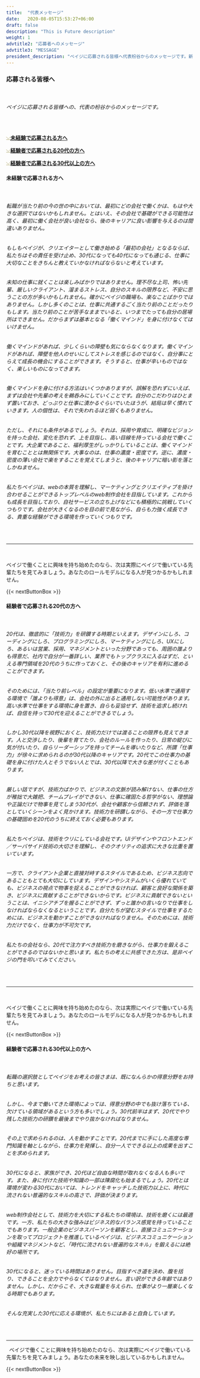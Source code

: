 ```yaml
---
title:  "代表メッセージ"
date:   2020-08-05T15:53:27+06:00
draft: false
description: "This is Future description"
weight: 1
advtitle2: "応募者へのメッセージ"
advtitle3: "MESSAGE"
president_description: "ベイジに応募される皆様へ代表枌谷からのメッセージです。新卒、20代、30代以上の方に向けて、私たちの想いをお伝えします。"
---
```


### **応募される皆様へ**
&nbsp;
###### ベイジに応募される皆様への、代表の枌谷からのメッセージです。
&nbsp;

![Image Not Available](../../ico_arw_page_anchor.gif)[**未経験で応募される方へ**](#未経験で応募される方へ)

![Image Not Available](../../ico_arw_page_anchor.gif)[**経験者で応募される20代の方へ**](#経験者で応募される20代の方へ)

![Image Not Available](../../ico_arw_page_anchor.gif)[**経験者で応募される30代以上の方へ**](#経験者で応募される30代以上の方へ)

#### **未経験で応募される方へ**
&nbsp;
###### 転職が当たり前の今の世の中においては、最初にどの会社で働くかは、もはや大きな選択ではないかもしれません。とはいえ、その会社で基礎ができる可能性は高く、最初に働く会社が良い会社なら、後のキャリアに良い影響を与えるのは間違いありません。
###### もしもベイジが、クリエイターとして働き始める「最初の会社」となるならば、私たちはその責任を受け止め、30代になっても40代になっても通じる、仕事に大切なことをきちんと教えていかなければならないと考えています。
###### 未知の仕事に就くことは楽しみばかりではありません。理不尽な上司、怖い先輩、厳しいクライアント、溜まるストレス、自分のスキルの限界など、不安に思うことの方が多いかもしれません。確かにベイジの職場も、楽なことばかりではありません。しかし多くのことは、仕事に共通するごく当たり前のことだったりもします。当たり前のことが苦手なままでいると、いつまでたっても自分の居場所はできません。だからまずは基本となる「働くマインド」を身に付けなくてはいけません。
###### 働くマインドがあれば、少しくらいの障壁も気にならなくなります。働くマインドがあれば、障壁を他人のせいにしてストレスを感じるのではなく、自分事にとらえて成長の機会にすることができます。そうすると、仕事が辛いものではなく、楽しいものになってきます。
###### 働くマインドを身に付ける方法はいくつかありますが、誤解を恐れずにいえば、まずは会社や先輩の考えを鵜呑みにしていくことです。自分のこだわりはひとまず置いておき、どっぷりと仕事に漬かるぐらいでいたほうが、結局は早く慣れていきます。人の個性は、それで失われるほど弱くもありません。
###### ただし、それにも条件があるでしょう。それは、採用や育成に、明確なビジョンを持った会社、変化を恐れず、上を目指し、高い目線を持っている会社で働くことです。大企業であること、福利厚生がしっかりしていることは、働くマインドを育むこととは無関係です。大事なのは、仕事の濃度・密度です。逆に、濃度・密度の薄い会社で楽をすることを覚えてしまうと、後のキャリアに暗い影を落としかねません。
###### 私たちベイジは、webの本質を理解し、マーケティングとクリエイティブを掛け合わせることができるトップレベルのweb制作会社を目指しています。これからも成長を目指しており、自社サービスの立ち上げなどにも積極的に挑戦していくつもりです。会社が大きくなるのを目の前で見ながら、自らも力強く成長できる、貴重な経験ができる環境を作っていくつもりです。

&nbsp; 

---
&nbsp;

ベイジで働くことに興味を持ち始めたのなら、次は実際にベイジで働いている先輩たちを見てみましょう。あなたのロールモデルになる人が見つかるかもしれません。

<!-- # &nbsp; &nbsp; &nbsp; &nbsp; &nbsp; &nbsp; &nbsp; &nbsp; &nbsp; box here -->
{{< nextButtonBox >}}


#### **経験者で応募される20代の方へ**
&nbsp;
###### 20代は、徹底的に「技術力」を研鑚する時期といえます。デザインにしろ、コーディングにしろ、プログラミングにしろ、マーケティングにしろ、UXにしろ、あるいは営業、採用、マネジメントといった分野であっても、周囲の誰よりも得意だ、社内で自分が一番詳しい、業界でもトップクラスに入るはずだ、といえる専門領域を20代のうちに作っておくと、その後のキャリアを有利に進めることができます。

###### そのためには、「当たり前レベル」の設定が重要になります。低い水準で通用する環境で「誰よりも得意」は、会社の外に出ると通用しない可能性があります。高い水準で仕事をする環境に身を置き、自らも妥協せず、技術を追求し続ければ、自信を持って30代を迎えることができるでしょう。

###### しかし30代以降を視野におくと、技術力だけでは渡ることの限界も見えてきます。人と交渉したり、後輩を育てたり、会社のルールを作ったり、日常の綻びに気が付いたり、自らリーダーシップを持ってチームを導いたりなど、所謂「仕事力」が徐々に求められるのが30代以降のキャリアです。20代でこの仕事力の基礎を身に付けた人とそうでない人とでは、30代以降で大きな差が付くこともあります。

###### 厳しい話ですが、技術力ばかりで、ビジネスの文脈が読み解けない、仕事の仕方が稚拙で大雑把、チームプレイができない、仕事に確固たる哲学がない、理想論や正論だけで物事を見てしまう30代が、会社や顧客から信頼されず、評価を落としていくシーンをよく見かけます。技術力を研鑽しながら、その一方で仕事力の基礎固めを20代のうちに終えておく必要もあります。

###### 私たちベイジは、技術をウリにしている会社です。UIデザインやフロントエンド／サーバサイド技術の大切さを理解し、そのクオリティの追求に大きな比重を置いています。

###### 一方で、クライアント企業と直接対峙するスタイルであるため、ビジネス志向であることもとても大切にしています。デザインやシステムがいくら優れていても、ビジネスの視点で物事を捉えることができなければ、顧客と良好な関係を築き、ビジネスに貢献することができないからです。ビジネスに貢献できないということは、イニシアチブを握ることができず、ずっと誰かの言いなりで仕事をしなければならなくなるということです。自分たちが望むスタイルで仕事をするためには、ビジネスを動かすことができなければなりません。そのためには、技術力だけでなく、仕事力が不可欠です。

###### 私たちの会社なら、20代で注力すべき技術力を磨きながら、仕事力を鍛えることができるのではないかと思います。私たちの考えに共感できた方は、是非ベイジの門を叩いてみてください。
&nbsp;

---
&nbsp;

ベイジで働くことに興味を持ち始めたのなら、次は実際にベイジで働いている先輩たちを見てみましょう。あなたのロールモデルになる人が見つかるかもしれません。

<!-- # &nbsp; &nbsp; &nbsp; &nbsp; &nbsp; &nbsp; &nbsp; &nbsp; &nbsp; box here -->
{{< nextButtonBox >}}


#### **経験者で応募される30代以上の方へ**
&nbsp;
###### 転職の選択肢としてベイジをお考えの皆さまは、既になんらかの得意分野をお持ちと思います。

###### しかし、今まで働いてきた環境によっては、得意分野の中でも抜け落ちている、欠けている領域があるという方も多いでしょう。30代前半はまず、20代でやり残した技術力の研鑚を最後までやり抜かなければなりません。

###### その上で求められるのは、人を動かすことです。20代までに手にした高度な専門知識を軸としながら、仕事力を発揮し、自分一人でできる以上の成果を出すことを求められます。

###### 30代になると、家族ができ、20代ほど自由な時間が取れなくなる人も多いです。また、身に付けた技術や知識の一部は陳腐化も始まるでしょう。20代とは環境が変わる30代においては、トレンドをキャッチした技術力以上に、時代に流されない普遍的なスキルの高さで、評価が決まります。

###### web制作会社として、技術力を大切にする私たちの環境は、技術を磨くには最適です。一方、私たちの大きな強みはビジネス的なバランス感覚を持っていることでもあります。一般企業のビジネスパーソンを顧客とし、直接コミュニケーションを取ってプロジェクトを推進しているベイジは、ビジネスコミュニケーションや組織マネジメントなど、「時代に流されない普遍的なスキル」を鍛えるには絶好の場所です。

###### 30代になると、迷っている時間はありません。目指すべき道を決め、腹を括り、できることを全力でやらなくてはなりません。言い訳ができる年齢ではありません。しかし、だからこそ、大きな裁量を与えられ、仕事がより一層楽しくなる時期でもあります。

###### そんな充実した30代に応える環境が、私たちにはあると自負しています。
&nbsp;

---
&nbsp;
ベイジで働くことに興味を持ち始めたのなら、次は実際にベイジで働いている先輩たちを見てみましょう。あなたの未来を映し出しているかもしれません。
<!-- # &nbsp; &nbsp; &nbsp; &nbsp; &nbsp; &nbsp; &nbsp; &nbsp; &nbsp; box here -->
{{< nextButtonBox >}}

